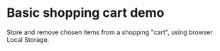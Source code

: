# Basic shopping cart demo

Store and remove chosen items from a shopping "cart", using browser Local Storage.
